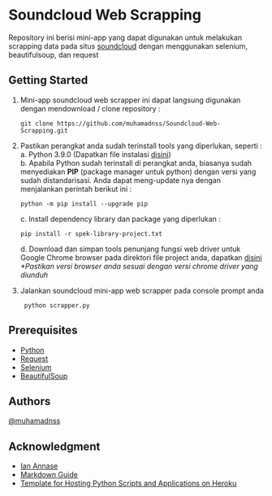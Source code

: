 # Soundcloud Web Scrapping
Repository ini berisi mini-app yang dapat digunakan untuk melakukan scrapping data pada situs [soundcloud](https://soundcloud.com/) dengan menggunakan selenium, beautifulsoup, dan request

## Getting Started
1. Mini-app soundcloud web scrapper ini dapat langsung digunakan dengan mendownload / clone repository :

   ```git clone https://github.com/muhamadnss/Soundcloud-Web-Scrapping.git```
2. Pastikan perangkat anda sudah terinstall tools yang diperlukan, seperti :\
    a. Python 3.9.0 (Dapatkan file instalasi [disini](https://www.python.org/downloads/release/python-390))\
    b. Apabila Python sudah terinstall di perangkat anda, biasanya sudah menyediakan **PIP** (package manager untuk python) dengan versi yang sudah distandarisasi. Anda dapat meng-update nya dengan menjalankan perintah berikut ini :
       
       python -m pip install --upgrade pip
    c. Install dependency library dan package yang diperlukan :

       pip install -r spek-library-project.txt
        
    d. Download dan simpan tools penunjang fungsi web driver untuk Google Chrome browser pada direktori file project anda, dapatkan [disini](https://sites.google.com/a/chromium.org/chromedriver/downloads)\
       _*Pastikan versi browser anda sesuai dengan versi chrome driver yang diunduh_
3. Jalankan soundcloud mini-app web scrapper pada console prompt anda

        python scrapper.py

## Prerequisites
- [Python](https://www.python.org/doc/)
- [Request](https://pypi.org/project/requests/)
- [Selenium](https://pypi.org/project/selenium/)
- [BeautifulSoup](https://pypi.org/project/beautifulsoup4/)

## Authors
[@muhamadnss](https://www.linkedin.com/in/muhammadnss/)

## Acknowledgment
- [Ian Annase](https://gist.github.com/iannase)
- [Markdown Guide](https://www.markdownguide.org/basic-syntax)
- [Template for Hosting Python Scripts and Applications on Heroku](https://github.com/michaelkrukov/heroku-python-script)